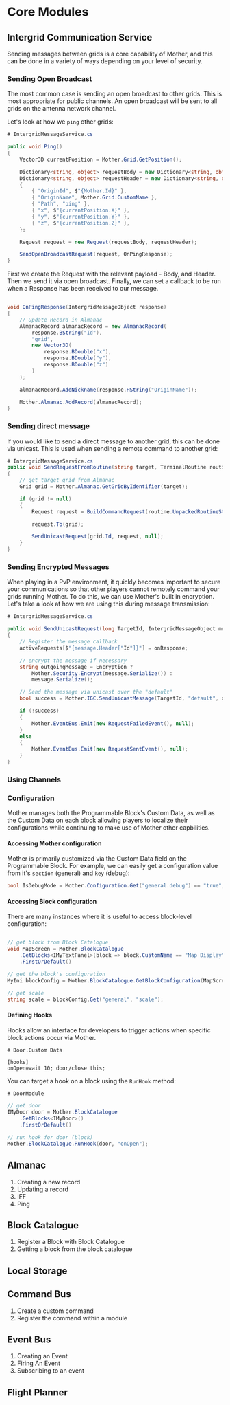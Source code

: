 # Core Modules
## Intergrid Communication Service

Sending messages between grids is a core capability of Mother, and this can be done in a variety of ways depending on your level of security.

### Sending Open Broadcast
The most common case is sending an open broadcast to other grids.  This is most appropriate for public channels.  An open broadcast will be sent to all grids on the antenna network channel.

Let's look at how we `ping` other grids:

```csharp
# IntergridMessageService.cs

public void Ping()
{
    Vector3D currentPosition = Mother.Grid.GetPosition();

    Dictionary<string, object> requestBody = new Dictionary<string, object>();
    Dictionary<string, object> requestHeader = new Dictionary<string, object>
    {
        { "OriginId", $"{Mother.Id}" },
        { "OriginName", Mother.Grid.CustomName },
        { "Path", "ping" },
        { "x", $"{currentPosition.X}" },
        { "y", $"{currentPosition.Y}" },
        { "z", $"{currentPosition.Z}" },
    };

    Request request = new Request(requestBody, requestHeader);

    SendOpenBroadcastRequest(request, OnPingResponse);
}
```

First we create the Request with the relevant payload - Body, and Header. Then we send it via open broadcast. Finally, we can set a callback to be run when a Response has been received to our message.

```csharp

void OnPingResponse(IntergridMessageObject response)
{
    // Update Record in Almanac
    AlmanacRecord almanacRecord = new AlmanacRecord(
        response.BString("Id"),
        "grid",
        new Vector3D(
            response.BDouble("x"),
            response.BDouble("y"),
            response.BDouble("z")
        )
    );

    almanacRecord.AddNickname(response.HString("OriginName"));

    Mother.Almanac.AddRecord(almanacRecord);
}
```
### Sending direct message
If you would like to send a direct message to another grid, this can be done via unicast. This is used when sending a remote command to another grid:

```csharp
# IntergridMessageService.cs
public void SendRequestFromRoutine(string target, TerminalRoutine routine)
{
    // get target grid from Almanac
    Grid grid = Mother.Almanac.GetGridByIdentifier(target);

    if (grid != null)
    {
        Request request = BuildCommandRequest(routine.UnpackedRoutineString);

        request.To(grid);

        SendUnicastRequest(grid.Id, request, null);
    }
}
```

### Sending Encrypted Messages
When playing in a PvP environment, it quickly becomes important to secure your communications so that other players cannot remotely command your grids running Mother.  To do this, we can use Mother's built in encryption. Let's take a look at how we are using this during message transmission:

```csharp
# IntergridMessageService.cs

public void SendUnicastRequest(long TargetId, IntergridMessageObject message, Action<IntergridMessageObject> onResponse)
{
    // Register the message callback
    activeRequests[$"{message.Header["Id"]}"] = onResponse;

    // encrypt the message if necessary
    string outgoingMessage = Encryption ?
        Mother.Security.Encrypt(message.Serialize()) :
        message.Serialize();

    // Send the message via unicast over the "default"
    bool success = Mother.IGC.SendUnicastMessage(TargetId, "default", outgoingMessage);

    if (!success)
    {
        Mother.EventBus.Emit(new RequestFailedEvent(), null);
    }
    else
    {
        Mother.EventBus.Emit(new RequestSentEvent(), null);
    }
}
```

### Using Channels

### Configuration
Mother manages both the Programmable Block's Custom Data, as well as the Custom Data on each block allowing players to localize their configurations while continuing to make use of Mother other capbilities.

#### Accessing Mother configuration
Mother is primarily customized via the Custom Data field on the Programmable Block. For example, we can easily get a configuration value from it's `section` (general) and `key` (debug):

```csharp
bool IsDebugMode = Mother.Configuration.Get("general.debug") == "true";
```

#### Accessing Block configuration
There are many instances where it is useful to access block-level configuration:

```csharp

// get block from Block Catalogue
void MapScreen = Mother.BlockCatalogue
    .GetBlocks<IMyTextPanel>(block => block.CustomName == "Map Display")
    .FirstOrDefault()

// get the block's configuration
MyIni blockConfig = Mother.BlockCatalogue.GetBlockConfiguration(MapScreen);

// get scale
string scale = blockConfig.Get("general", "scale");
```

#### Defining Hooks

Hooks allow an interface for developers to trigger actions when specific block actions occur via Mother.

```
# Door.Custom Data

[hooks]
onOpen=wait 10; door/close this;
```

You can target a hook on a block using the `RunHook` method:

```csharp
# DoorModule

// get door
IMyDoor door = Mother.BlockCatalogue
    .GetBlocks<IMyDoor>()
    .FirstOrDefault()

// run hook for door (block)
Mother.BlockCatalogue.RunHook(door, "onOpen");
```


## Almanac
1. Creating a new record
2. Updating a record
3. IFF
4. Ping

## Block Catalogue
1. Register a Block with Block Catalogue
2. Getting a block from the block catalogue

## Local Storage

## Command Bus
1. Create a custom command
2. Register the command within a module
   
## Event Bus
1. Creating an Event
2. Firing An Event
3. Subscribing to an event

## Flight Planner